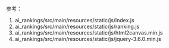 参考：
1. ai_rankings/src/main/resources/static/js/index.js
2. ai_rankings/src/main/resources/static/js/ranking.js
3. ai_rankings/src/main/resources/static/js/html2canvas.min.js
4. ai_rankings/src/main/resources/static/js/jquery-3.6.0.min.js